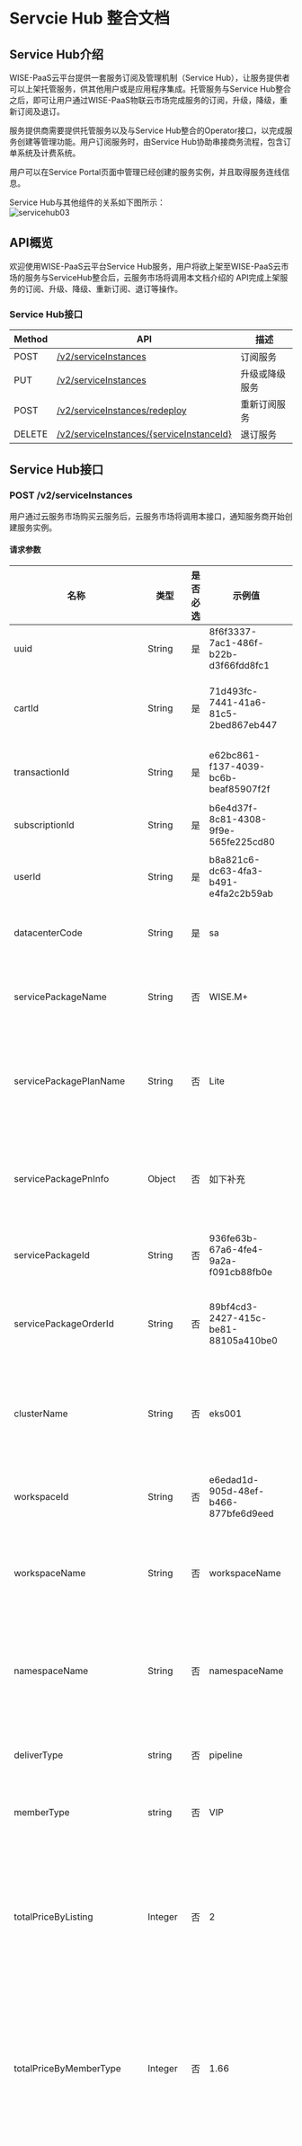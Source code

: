 # Servcie Hub 整合文档

## Service Hub介绍  

WISE-PaaS云平台提供一套服务订阅及管理机制（Service Hub），让服务提供者可以上架托管服务，供其他用户或是应用程序集成。托管服务与Service Hub整合之后，即可让用户通过WISE-PaaS物联云市场完成服务的订阅，升级，降级，重新订阅及退订。

服务提供商需要提供托管服务以及与Service Hub整合的Operator接口，以完成服务创建等管理功能。用户订阅服务时，由Service Hub协助串接商务流程，包含订单系统及计费系统。

用户可以在Service Portal页面中管理已经创建的服务实例，并且取得服务连线信息。

Service Hub与其他组件的关系如下图所示：  
![servicehub03](images/servicehub03.PNG)

## API概览

欢迎使用WISE-PaaS云平台Service Hub服务，用户将欲上架至WISE-PaaS云市场的服务与ServiceHub整合后，云服务市场将调用本文档介绍的 API完成上架服务的订阅、升级、降级、重新订阅、退订等操作。

### Service Hub接口

| Method | API                                                          | 描述           |
| ------ | ------------------------------------------------------------ | -------------- |
| POST   | [/v2/serviceInstances](#post---v2serviceinstances)           | 订阅服务       |
| PUT    | [/v2/serviceInstances](#put---v2serviceinstances)            | 升级或降级服务 |
| POST   | [/v2/serviceInstances/redeploy](#post---v2serviceinstancesredeploy) | 重新订阅服务   |
| DELETE | [/v2/serviceInstances/{serviceInstanceId}](#delete---v2serviceinstancesserviceinstanceid) | 退订服务       |
## Service Hub接口

### POST   /v2/serviceInstances

用户通过云服务市场购买云服务后，云服务市场将调用本接口，通知服务商开始创建服务实例。

#### 请求参数

| 名称                        | 类型    | 是否必选 | 示例值                               | 描述                             |
| --------------------------- | ------- | -------- | ------------------------------------ | -------------------------------- |
| uuid                        | String  | 是       | 8f6f3337-7ac1-486f-b22b-d3f66fdd8fc1 | 唯一值                           |
| cartId                      | String  | 是       | 71d493fc-7441-41a6-81c5-2bed867eb447 | 购物车编号                       |
| transactionId               | String  | 是       | e62bc861-f137-4039-bc6b-beaf85907f2f | 交易编号                         |
| subscriptionId              | String  | 是       | b6e4d37f-8c81-4308-9f9e-565fe225cd80 | 订阅号                           |
| userId                      | String  | 是       | b8a821c6-dc63-4fa3-b491-e4fa2c2b59ab | 使用者ID                         |
| datacenterCode              | String  | 是       | sa                                   | 站点名称                         |
| servicePackageName          | String  | 否       | WISE.M+                              | 整合包类型                       |
| servicePackagePlanName      | String  | 否       | Lite                                 | 整合包料号信息                   |
| servicePackagePnInfo        | Object  | 否       | 如下补充                             | 整合包料号信息                   |
| servicePackageId            | String  | 否       | 936fe63b-67a6-4fe4-9a2a-f091cb88fb0e | 整合包ID                         |
| servicePackageOrderId       | String  | 否       | 89bf4cd3-2427-415c-be81-88105a410be0 | 整合包订单ID                     |
| clusterName                 | String  | 否       | eks001                               | 云平台集群名称                   |
| workspaceId                 | String  | 否       | e6edad1d-905d-48ef-b466-877bfe6d9eed | 工作空间ID                       |
| workspaceName               | String  | 否       | workspaceName                        | 工作空间名称                     |
| namespaceName               | String  | 否       | namespaceName                        | 部署服务空间名称                 |
| deliverType                 | string  | 否       | pipeline                             | 部署类型                         |
| memberType                  | string  | 否       | VIP                                  | 用户类型                         |
| totalPriceByListing         | Integer | 否       | 2                                    | 按照挂牌价格计算的价格           |
| totalPriceByMemberType      | Integer | 否       | 1.66                                 | 按照用户类型计算的价格           |
| proratedPriceByMemberType   | Integer | 否       | 0.66                                 | 按照用户类型及可用日期计算的价格 |
| isFinished                  | Boolean | 否       | False                                | 是否购买完成                     |
| serviceInfo                 | Object  | 否       | 如下补充                             | 服务信息                         |

serviceInfo：

| 名称                 | 类型   | 是否必选 | 示例值                               | 描述                         |
| -------------------- | ------ | -------- | ------------------------------------ | ---------------------------- |
| deliverType          | String | 否       | servicebuy                           | 部署类型                     |
| orderId              | String | 否       | 5db0226d-0f13-43ba-ad42-441ab99a17c3 | 订单编号                     |
| serviceIntanceId     | String | 是       | 5c23b8db-d20f-4ecc-9729-9c63e8d3d949 | 服务实例ID                   |
| serviceInstanceName  | String | 否       | PostgreSQL                           | 服务实例名称                 |
| serviceInstanceQuota | Object | 否       | 如下补充                             | 计量服务所使用的信息         |
| serviceName          | String | 是       | PostgreSQL                           | 服务名称                     |
| serviceCategory      | String | 否       | EnSaaS                               | 服务种类                     |
| servicePlanName      | String | 否       | Shared                               | 购买的服务类别               |
| serviceProperty      | String | 否       | Basic                                | 服务属性                     |
| serviceParameters    | Object | 否       | 額外參數，不限定                     | 额外需要带给服务提供商的参数 |
| pnInfo               | Object | 否       | 如下补充                             | 服务料号信息                 |

serviceInstanceQuota：

| 名称         | 类型    | 是否必选 | 示例值 | 描述             |
| ------------ | ------- | -------- | ------ | ---------------- |
| Disk(GB)     | Integer | 否       | 10     | 计量时使用的信息 |
| Operation/5m | Integer | 否       | 1000   | 计量时使用的信息 |

servicePackagePnInfo /pnInfo：

| 名称                        | 类型    | 是否必选 | 示例值              | 描述                             |
| --------------------------- | ------- | -------- | ------------------- | -------------------------------- |
| pn                          | String  | 是       | 9880GEDPA000        | 料号名称                         |
| pnQuantity                  | Integer | 是       | 1                   | 料号数量                         |
| pnProperty                  | String  | 否       | Basic               | 料号属性                         |
| pnPriceByListing            | Integer | 否       | 2                   | 料号挂牌价格                     |
| pnPriceByMemberType         | Integer | 否       | 1.8                 | 按照 用户类型计算的价格          |
| pnProratedPriceByMemberType | Integer | 否       | 0.66                | 按照用户类型和可用日期计算的价格 |
| isTrialAccount              | Boolean | 否       | true                | 是否是使用用户                   |
| availableDays               | Integer | 否       | 11                  | 剩余可用天数                     |
| chargeType                  | String  | 否       | Monthly             | 收费类型（月付）                 |
| memberType                  | String  | 否       | VIP                 | 客户类型                         |
| createdTime                 | String  | 否       | 2020-04-20T09:23:19 | 建立时间                         |
| effectiveTime               | String  | 否       | 2020-04-30T23:59:59 | 有效时间                         |

#### 返回数据

| 名称              | 类型   | 示例值                                                       | 描述        |
| ----------------- | ------ | ------------------------------------------------------------ | ----------- |
| dashboardUrl      | string | https://portal-afs-ews001.hz.wise-paas.com.cn/v2/ad244f6c-cf5b-41a5-a63b-d5e70f805c26 | 订阅实例Url |
| serviceInstanceId | string | 5c23b8db-d20f-4ecc-9729-9c63e8d3d949                         | 服务实例ID  |
| serviceName       | string | PostgreSQL                                                   | 服务名称    |

#### 示例

参见各个站点的swagger：

https://api-service-ensaas.sa.wise-paas.com/public/apidoc

https://api-service-ensaas.hz.wise-paas.com/public/apidoc

https://api-service-ensaas.jp.wise-paas.com/public/apidoc

### PUT   /v2/serviceInstances

用户升级或降级云服务后，云服务市场将调用该接口，升级或降级后业务到期时间不变，服务商需要记录用户升级或降级之后新的规格。

#### 请求参数

| 名称                      | 类型    | 是否必选 | 示例值                               | 描述                             |
| ------------------------- | ------- | -------- | ------------------------------------ | -------------------------------- |
| uuid                      | String  | 是       | 8f6f3337-7ac1-486f-b22b-d3f66fdd8fc1 | 唯一值                           |
| cartId                    | String  | 是       | 71d493fc-7441-41a6-81c5-2bed867eb447 | 购物车编号                       |
| transactionId             | String  | 是       | e62bc861-f137-4039-bc6b-beaf85907f2f | 交易编号                         |
| subscriptionId            | String  | 是       | b6e4d37f-8c81-4308-9f9e-565fe225cd80 | 订阅号                           |
| userId                    | String  | 是       | b8a821c6-dc63-4fa3-b491-e4fa2c2b59ab | 使用者ID                         |
| datacenterCode            | String  | 是       | sa                                   | 站点名称                         |
| servicePackageName        | String  | 否       | WISE.M+                              | 整合包类型                       |
| servicePackagePlanName    | String  | 否       | Lite                                 | 整合包料号信息                   |
| servicePackagePnInfo      | Object  | 否       | 如下补充                             | 整合包料号信息                   |
| servicePackageId          | String  | 否       | 936fe63b-67a6-4fe4-9a2a-f091cb88fb0e | 整合包ID                         |
| servicePackageOrderId     | String  | 否       | 89bf4cd3-2427-415c-be81-88105a410be0 | 整合包订单ID                     |
| clusterName               | String  | 否       | eks001                               | 云平台集群名称                   |
| workspaceId               | String  | 否       | e6edad1d-905d-48ef-b466-877bfe6d9eed | 工作空间ID                       |
| workspaceName             | String  | 否       | workspaceName                        | 工作空间名称                     |
| namespaceName             | String  | 否       | namespaceName                        | 部署服务空间名称                 |
| deliverType               | string  | 否       | pipeline                             | 部署类型                         |
| memberType                | string  | 否       | VIP                                  | 用户类型                         |
| totalPriceByListing       | Integer | 否       | 2                                    | 按照挂牌价格计算的价格           |
| totalPriceByMemberType    | Integer | 否       | 1.66                                 | 按照用户类型计算的价格           |
| proratedPriceByMemberType | Integer | 否       | 0.66                                 | 按照用户类型及可用日期计算的价格 |
| isFinished                | Boolean | 否       | False                                | 是否购买完成                     |
| serviceInfo               | Object  | 否       | 如下补充                             | 服务信息                         |

serviceInfo：

| 名称                 | 类型   | 是否必选 | 示例值                               | 描述                         |
| -------------------- | ------ | -------- | ------------------------------------ | ---------------------------- |
| deliverType          | String | 否       | servicebuy                           | 部署类型                     |
| orderId              | String | 否       | 5db0226d-0f13-43ba-ad42-441ab99a17c3 | 订单编号                     |
| serviceIntanceId     | String | 是       | 5c23b8db-d20f-4ecc-9729-9c63e8d3d949 | 服务实例ID                   |
| serviceInstanceName  | String | 否       | PostgreSQL                           | 服务实例名称                 |
| serviceInstanceQuota | Object | 否       | 如下补充                             | 计量服务所使用的信息         |
| serviceName          | String | 是       | PostgreSQL                           | 服务名称                     |
| serviceCategory      | String | 否       | EnSaaS                               | 服务种类                     |
| servicePlanName      | String | 否       | Shared                               | 购买的服务类别               |
| serviceProperty      | String | 否       | Basic                                | 服务属性                     |
| serviceParameters    | Object | 否       | 額外參數，不限定                     | 额外需要带给服务提供商的参数 |
| pnInfo               | Object | 否       | 如下补充                             | 服务料号信息                 |

serviceInstanceQuota：

| 名称         | 类型    | 是否必选 | 示例值 | 描述             |
| ------------ | ------- | -------- | ------ | ---------------- |
| Disk(GB)     | Integer | 否       | 10     | 计量时使用的信息 |
| Operation/5m | Integer | 否       | 1000   | 计量时使用的信息 |

servicePackagePnInfo /pnInfo：

| 名称                        | 类型    | 是否必选 | 示例值              | 描述                             |
| --------------------------- | ------- | -------- | ------------------- | -------------------------------- |
| pn                          | String  | 是       | 9880GEDPA000        | 料号名称                         |
| pnQuantity                  | Integer | 是       | 1                   | 料号数量                         |
| pnProperty                  | String  | 否       | Basic               | 料号属性                         |
| pnPriceByListing            | Integer | 否       | 2                   | 料号挂牌价格                     |
| pnPriceByMemberType         | Integer | 否       | 1.8                 | 按照 用户类型计算的价格          |
| pnProratedPriceByMemberType | Integer | 否       | 0.66                | 按照用户类型和可用日期计算的价格 |
| isTrialAccount              | Boolean | 否       | true                | 是否是使用用户                   |
| availableDays               | Integer | 否       | 11                  | 剩余可用天数                     |
| chargeType                  | String  | 否       | Monthly             | 收费类型（月付）                 |
| memberType                  | String  | 否       | VIP                 | 客户类型                         |
| createdTime                 | String  | 否       | 2020-04-20T09:23:19 | 建立时间                         |
| effectiveTime               | String  | 否       | 2020-04-30T23:59:59 | 有效时间                         |

#### 返回数据

| 名称              | 类型   | 示例值                                                       | 描述        |
| ----------------- | ------ | ------------------------------------------------------------ | ----------- |
| dashboardUrl      | string | https://portal-afs-ews001.hz.wise-paas.com.cn/v2/ad244f6c-cf5b-41a5-a63b-d5e70f805c26 | 订阅实例Url |
| serviceInstanceId | string | 5c23b8db-d20f-4ecc-9729-9c63e8d3d949                         | 服务实例ID  |
| serviceName       | string | PostgreSQL                                                   | 服务名称    |

#### 示例

参见各个站点的swagger：

https://api-service-ensaas.sa.wise-paas.com/public/apidoc

https://api-service-ensaas.hz.wise-paas.com/public/apidoc

https://api-service-ensaas.jp.wise-paas.com/public/apidoc


### POST   /v2/serviceInstances/redeploy

用户退订云服务后，重新订阅相同的云服务，云服务市场将调用该接口，将退订的服务恢复。

#### 请求参数

| 名称                      | 类型    | 是否必选 | 示例值                               | 描述                             |
| ------------------------- | ------- | -------- | ------------------------------------ | -------------------------------- |
| uuid                      | String  | 是       | 8f6f3337-7ac1-486f-b22b-d3f66fdd8fc1 | 唯一值                           |
| cartId                    | String  | 是       | 71d493fc-7441-41a6-81c5-2bed867eb447 | 购物车编号                       |
| transactionId             | String  | 是       | e62bc861-f137-4039-bc6b-beaf85907f2f | 交易编号                         |
| subscriptionId            | String  | 是       | b6e4d37f-8c81-4308-9f9e-565fe225cd80 | 订阅号                           |
| userId                    | String  | 是       | b8a821c6-dc63-4fa3-b491-e4fa2c2b59ab | 使用者ID                         |
| datacenterCode            | String  | 是       | sa                                   | 站点名称                         |
| servicePackageName        | String  | 否       | WISE.M+                              | 整合包类型                       |
| servicePackagePlanName    | String  | 否       | Lite                                 | 整合包料号信息                   |
| servicePackagePnInfo      | Object  | 否       | 如下补充                             | 整合包料号信息                   |
| servicePackageId          | String  | 否       | 936fe63b-67a6-4fe4-9a2a-f091cb88fb0e | 整合包ID                         |
| servicePackageOrderId     | String  | 否       | 89bf4cd3-2427-415c-be81-88105a410be0 | 整合包订单ID                     |
| clusterName               | String  | 否       | eks001                               | 云平台集群名称                   |
| workspaceId               | String  | 否       | e6edad1d-905d-48ef-b466-877bfe6d9eed | 工作空间ID                       |
| workspaceName             | String  | 否       | workspaceName                        | 工作空间名称                     |
| namespaceName             | String  | 否       | namespaceName                        | 部署服务空间名称                 |
| deliverType               | string  | 否       | pipeline                             | 部署类型                         |
| memberType                | string  | 否       | VIP                                  | 用户类型                         |
| totalPriceByListing       | Integer | 否       | 2                                    | 按照挂牌价格计算的价格           |
| totalPriceByMemberType    | Integer | 否       | 1.66                                 | 按照用户类型计算的价格           |
| proratedPriceByMemberType | Integer | 否       | 0.66                                 | 按照用户类型及可用日期计算的价格 |
| isFinished                | Boolean | 否       | False                                | 是否购买完成                     |
| serviceInfo               | Object  | 否       | 如下补充                             | 服务信息                         |

serviceInfo：

| 名称                 | 类型   | 是否必选 | 示例值                               | 描述                         |
| -------------------- | ------ | -------- | ------------------------------------ | ---------------------------- |
| deliverType          | String | 否       | servicebuy                           | 部署类型                     |
| orderId              | String | 否       | 5db0226d-0f13-43ba-ad42-441ab99a17c3 | 订单编号                     |
| serviceIntanceId     | String | 是       | 5c23b8db-d20f-4ecc-9729-9c63e8d3d949 | 服务实例ID                   |
| serviceInstanceName  | String | 否       | PostgreSQL                           | 服务实例名称                 |
| serviceInstanceQuota | Object | 否       | 如下补充                             | 计量服务所使用的信息         |
| serviceName          | String | 是       | PostgreSQL                           | 服务名称                     |
| serviceCategory      | String | 否       | EnSaaS                               | 服务种类                     |
| servicePlanName      | String | 否       | Shared                               | 购买的服务类别               |
| serviceProperty      | String | 否       | Basic                                | 服务属性                     |
| serviceParameters    | Object | 否       | 額外參數，不限定                     | 额外需要带给服务提供商的参数 |
| pnInfo               | Object | 否       | 如下补充                             | 服务料号信息                 |

serviceInstanceQuota：

| 名称         | 类型    | 是否必选 | 示例值 | 描述             |
| ------------ | ------- | -------- | ------ | ---------------- |
| Disk(GB)     | Integer | 否       | 10     | 计量时使用的信息 |
| Operation/5m | Integer | 否       | 1000   | 计量时使用的信息 |

servicePackagePnInfo /pnInfo：

| 名称                        | 类型    | 是否必选 | 示例值              | 描述                             |
| --------------------------- | ------- | -------- | ------------------- | -------------------------------- |
| pn                          | String  | 是       | 9880GEDPA000        | 料号名称                         |
| pnQuantity                  | Integer | 是       | 1                   | 料号数量                         |
| pnProperty                  | String  | 否       | Basic               | 料号属性                         |
| pnPriceByListing            | Integer | 否       | 2                   | 料号挂牌价格                     |
| pnPriceByMemberType         | Integer | 否       | 1.8                 | 按照 用户类型计算的价格          |
| pnProratedPriceByMemberType | Integer | 否       | 0.66                | 按照用户类型和可用日期计算的价格 |
| isTrialAccount              | Boolean | 否       | true                | 是否是使用用户                   |
| availableDays               | Integer | 否       | 11                  | 剩余可用天数                     |
| chargeType                  | String  | 否       | Monthly             | 收费类型（月付）                 |
| memberType                  | String  | 否       | VIP                 | 客户类型                         |
| createdTime                 | String  | 否       | 2020-04-20T09:23:19 | 建立时间                         |
| effectiveTime               | String  | 否       | 2020-04-30T23:59:59 | 有效时间                         |

#### 返回数据

| 名称              | 类型   | 示例值                                                       | 描述        |
| ----------------- | ------ | ------------------------------------------------------------ | ----------- |
| dashboardUrl      | string | https://portal-afs-ews001.hz.wise-paas.com.cn/v2/ad244f6c-cf5b-41a5-a63b-d5e70f805c26 | 订阅实例Url |
| serviceInstanceId | string | 5c23b8db-d20f-4ecc-9729-9c63e8d3d949                         | 服务实例ID  |

#### 示例

参见各个站点的swagger：

https://api-service-ensaas.sa.wise-paas.com/public/apidoc

https://api-service-ensaas.hz.wise-paas.com/public/apidoc

https://api-service-ensaas.jp.wise-paas.com/public/apidoc


### DELETE   /v2/serviceInstances/{serviceInstanceId}

用户通过云服务市场退订云服务后，云服务市场将调用本接口，通知服务商删除服务实例。

#### 请求参数

| 名称              | 类型    | 是否必选 | 示例值                               | 描述                     |
| ----------------- | ------- | -------- | ------------------------------------ | ------------------------ |
| serviceInstanceId | string  | 是       | 7737d81e-6ab5-4798-a0a1-07e328d10122 | 服务实例Id               |
| cascade           | boolean | 否       | trues                                | 是否删除service_bindings |
| deleteData        | boolean | 否       | false                                | 是否删除数据             |

#### 返回数据

`204  No Content`
